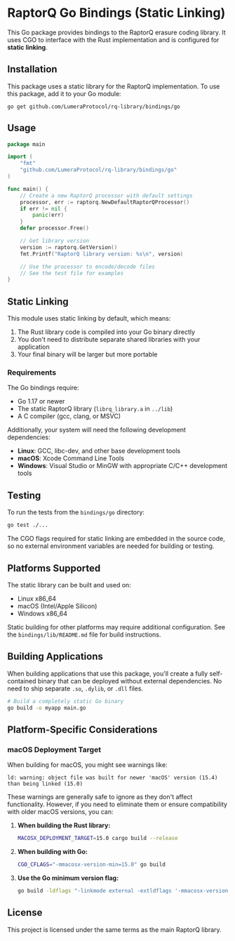 # RaptorQ Go Bindings (Static Linking)

This Go package provides bindings to the RaptorQ erasure coding library. It uses CGO to interface with the Rust implementation and is configured for **static linking**.

## Installation

This package uses a static library for the RaptorQ implementation. To use this package, add it to your Go module:

```
go get github.com/LumeraProtocol/rq-library/bindings/go
```

## Usage

```go
package main

import (
	"fmt"
	"github.com/LumeraProtocol/rq-library/bindings/go"
)

func main() {
	// Create a new RaptorQ processor with default settings
	processor, err := raptorq.NewDefaultRaptorQProcessor()
	if err != nil {
		panic(err)
	}
	defer processor.Free()

	// Get library version
	version := raptorq.GetVersion()
	fmt.Printf("RaptorQ library version: %s\n", version)

	// Use the processor to encode/decode files
	// See the test file for examples
}
```

## Static Linking

This module uses static linking by default, which means:

1. The Rust library code is compiled into your Go binary directly
2. You don't need to distribute separate shared libraries with your application
3. Your final binary will be larger but more portable

### Requirements

The Go bindings require:

- Go 1.17 or newer
- The static RaptorQ library (`librq_library.a` in `../lib`)
- A C compiler (gcc, clang, or MSVC)

Additionally, your system will need the following development dependencies:

- **Linux**: GCC, libc-dev, and other base development tools
- **macOS**: Xcode Command Line Tools
- **Windows**: Visual Studio or MinGW with appropriate C/C++ development tools

## Testing

To run the tests from the `bindings/go` directory:

```bash
go test ./...
```

The CGO flags required for static linking are embedded in the source code, so no external environment variables are needed for building or testing.

## Platforms Supported

The static library can be built and used on:

- Linux x86_64
- macOS (Intel/Apple Silicon)
- Windows x86_64

Static building for other platforms may require additional configuration. See the `bindings/lib/README.md` file for build instructions.

## Building Applications

When building applications that use this package, you'll create a fully self-contained binary that can be deployed without external dependencies. No need to ship separate `.so`, `.dylib`, or `.dll` files.

```bash
# Build a completely static Go binary
go build -o myapp main.go
```

## Platform-Specific Considerations

### macOS Deployment Target

When building for macOS, you might see warnings like:

```
ld: warning: object file was built for newer 'macOS' version (15.4) than being linked (15.0)
```

These warnings are generally safe to ignore as they don't affect functionality. However, if you need to eliminate them or ensure compatibility with older macOS versions, you can:

1. **When building the Rust library:**
   ```bash
   MACOSX_DEPLOYMENT_TARGET=15.0 cargo build --release
   ```

2. **When building with Go:**
   ```bash
   CGO_CFLAGS="-mmacosx-version-min=15.0" go build
   ```

3. **Use the Go minimum version flag:**
   ```bash
   go build -ldflags "-linkmode external -extldflags '-mmacosx-version-min=15.0'"
   ```

## License

This project is licensed under the same terms as the main RaptorQ library.